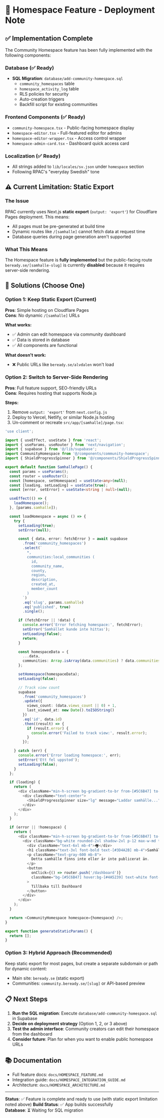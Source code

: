 # 🏡 Homespace Feature - Deployment Note

## ✅ Implementation Complete

The Community Homespace feature has been fully implemented with the following components:

### Database (✅ Ready)
- **SQL Migration**: `database/add-community-homespace.sql`
  - `community_homespaces` table
  - `homespace_activity_log` table
  - RLS policies for security
  - Auto-creation triggers
  - Backfill script for existing communities

### Frontend Components (✅ Ready)
- `community-homespace.tsx` - Public-facing homespace display
- `homespace-editor.tsx` - Full-featured editor for admins
- `homespace-editor-wrapper.tsx` - Access control wrapper
- `homespace-admin-card.tsx` - Dashboard quick access card

### Localization (✅ Ready)
- All strings added to `lib/locales/sv.json` under `homespace` section
- Following RPAC's "everyday Swedish" tone

## ⚠️ Current Limitation: Static Export

### The Issue
RPAC currently uses Next.js **static export** (`output: 'export'`) for Cloudflare Pages deployment. This means:
- All pages must be pre-generated at build time
- Dynamic routes like `/[samhalle]` cannot fetch data at request time
- Database queries during page generation aren't supported

### What This Means
The Homespace feature is **fully implemented** but the public-facing route `beready.se/[samhalle-slug]` is currently **disabled** because it requires server-side rendering.

## 🔧 Solutions (Choose One)

### Option 1: Keep Static Export (Current)
**Pros**: Simple hosting on Cloudflare Pages  
**Cons**: No dynamic `/[samhalle]` URLs  

**What works:**
- ✅ Admin can edit homespace via community dashboard
- ✅ Data is stored in database
- ✅ All components are functional

**What doesn't work:**
- ❌ Public URLs like `beready.se/alvdalen` won't load

### Option 2: Switch to Server-Side Rendering
**Pros**: Full feature support, SEO-friendly URLs  
**Cons**: Requires hosting that supports Node.js

**Steps:**
1. Remove `output: 'export'` from `next.config.js`
2. Deploy to Vercel, Netlify, or similar Node.js hosting
3. Un-comment or recreate `src/app/[samhalle]/page.tsx`:

```typescript
'use client';

import { useEffect, useState } from 'react';
import { useParams, useRouter } from 'next/navigation';
import { supabase } from '@/lib/supabase';
import CommunityHomespace from '@/components/community-homespace';
import { ShieldProgressSpinner } from '@/components/ShieldProgressSpinner';

export default function SamhallePage() {
  const params = useParams();
  const router = useRouter();
  const [homespace, setHomespace] = useState<any>(null);
  const [loading, setLoading] = useState(true);
  const [error, setError] = useState<string | null>(null);

  useEffect(() => {
    loadHomespace();
  }, [params.samhalle]);

  const loadHomespace = async () => {
    try {
      setLoading(true);
      setError(null);

      const { data, error: fetchError } = await supabase
        .from('community_homespaces')
        .select(`
          *,
          communities:local_communities (
            id,
            community_name,
            county,
            region,
            description,
            created_at,
            member_count
          )
        `)
        .eq('slug', params.samhalle)
        .eq('published', true)
        .single();

      if (fetchError || !data) {
        console.error('Error fetching homespace:', fetchError);
        setError('Samhället kunde inte hittas');
        setLoading(false);
        return;
      }

      const homespaceData = {
        ...data,
        communities: Array.isArray(data.communities) ? data.communities[0] : data.communities
      };

      setHomespace(homespaceData);
      setLoading(false);

      // Track view count
      supabase
        .from('community_homespaces')
        .update({ 
          views_count: (data.views_count || 0) + 1,
          last_viewed_at: new Date().toISOString()
        })
        .eq('id', data.id)
        .then((result) => {
          if (result.error) {
            console.error('Failed to track view:', result.error);
          }
        });

    } catch (err) {
      console.error('Error loading homespace:', err);
      setError('Ett fel uppstod');
      setLoading(false);
    }
  };

  if (loading) {
    return (
      <div className="min-h-screen bg-gradient-to-br from-[#5C6B47] to-[#3D4A2B] flex items-center justify-center">
        <div className="text-center">
          <ShieldProgressSpinner size="lg" message="Laddar samhälle..." />
        </div>
      </div>
    );
  }

  if (error || !homespace) {
    return (
      <div className="min-h-screen bg-gradient-to-br from-[#5C6B47] to-[#3D4A2B] flex items-center justify-center p-6">
        <div className="bg-white rounded-2xl shadow-2xl p-12 max-w-md text-center">
          <div className="text-6xl mb-4">🏘️</div>
          <h1 className="text-3xl font-bold text-[#3D4A2B] mb-4">Samhället hittades inte</h1>
          <p className="text-gray-600 mb-8">
            Detta samhälle finns inte eller är inte publicerat än.
          </p>
          <button
            onClick={() => router.push('/dashboard')}
            className="bg-[#5C6B47] hover:bg-[#4A5239] text-white font-semibold py-3 px-8 rounded-xl transition-colors"
          >
            Tillbaka till Dashboard
          </button>
        </div>
      </div>
    );
  }

  return <CommunityHomespace homespace={homespace} />;
}

export function generateStaticParams() {
  return [];
}
```

### Option 3: Hybrid Approach (Recommended)
Keep static export for most pages, but create a separate subdomain or path for dynamic content:
- Main site: `beready.se` (static export)
- Communities: `community.beready.se/[slug]` or API-based preview

## 📋 Next Steps

1. **Run the SQL migration**: Execute `database/add-community-homespace.sql` in Supabase
2. **Decide on deployment strategy** (Option 1, 2, or 3 above)
3. **Test the admin interface**: Community creators can edit their homespace from the dashboard
4. **Consider future**: Plan for when you want to enable public homespace URLs

## 📚 Documentation
- Full feature docs: `docs/HOMESPACE_FEATURE.md`
- Integration guide: `docs/HOMESPACE_INTEGRATION_GUIDE.md`
- Architecture: `docs/HOMESPACE_ARCHITECTURE.md`

---

**Status**: ✅ Feature is complete and ready to use (with static export limitation noted above)
**Build Status**: ✅ App builds successfully  
**Database**: ⏳ Waiting for SQL migration

